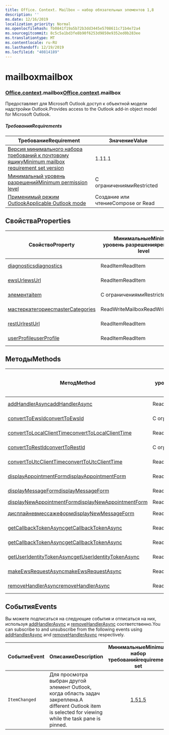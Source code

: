 ```yaml
---
title: Office. Context. Mailbox — набор обязательных элементов 1,8
description: ''
ms.date: 12/16/2019
localization_priority: Normal
ms.openlocfilehash: fb0841f19a5b72b3dd3445e5708611c71b4e72a4
ms.sourcegitcommit: 8c5c5a1bd3fe8b90f6253d9850e9352ed0b283ee
ms.translationtype: MT
ms.contentlocale: ru-RU
ms.lasthandoff: 12/19/2019
ms.locfileid: "40814189"
---
```

# <a name="mailbox"></a><span data-ttu-id="1c010-102">mailbox</span><span class="sxs-lookup"><span data-stu-id="1c010-102">mailbox</span></span>

### <a name="officeofficemdcontextofficecontextmdmailbox"></a><span data-ttu-id="1c010-103">[Office](office.md)[.context](office.context.md).mailbox</span><span class="sxs-lookup"><span data-stu-id="1c010-103">[Office](office.md)[.context](office.context.md).mailbox</span></span>

<span data-ttu-id="1c010-104">Предоставляет для Microsoft Outlook доступ к объектной модели надстройки Outlook.</span><span class="sxs-lookup"><span data-stu-id="1c010-104">Provides access to the Outlook add-in object model for Microsoft Outlook.</span></span>

##### <a name="requirements"></a><span data-ttu-id="1c010-105">Требования</span><span class="sxs-lookup"><span data-stu-id="1c010-105">Requirements</span></span>

|<span data-ttu-id="1c010-106">Требование</span><span class="sxs-lookup"><span data-stu-id="1c010-106">Requirement</span></span>| <span data-ttu-id="1c010-107">Значение</span><span class="sxs-lookup"><span data-stu-id="1c010-107">Value</span></span>|
|---|---|
|[<span data-ttu-id="1c010-108">Версия минимального набора требований к почтовому ящику</span><span class="sxs-lookup"><span data-stu-id="1c010-108">Minimum mailbox requirement set version</span></span>](../../requirement-sets/outlook-api-requirement-sets.md)| <span data-ttu-id="1c010-109">1.1</span><span class="sxs-lookup"><span data-stu-id="1c010-109">1.1</span></span>|
|[<span data-ttu-id="1c010-110">Минимальный уровень разрешений</span><span class="sxs-lookup"><span data-stu-id="1c010-110">Minimum permission level</span></span>](/outlook/add-ins/understanding-outlook-add-in-permissions)| <span data-ttu-id="1c010-111">С ограничениями</span><span class="sxs-lookup"><span data-stu-id="1c010-111">Restricted</span></span>|
|[<span data-ttu-id="1c010-112">Применимый режим Outlook</span><span class="sxs-lookup"><span data-stu-id="1c010-112">Applicable Outlook mode</span></span>](/outlook/add-ins/#extension-points)| <span data-ttu-id="1c010-113">Создание или чтение</span><span class="sxs-lookup"><span data-stu-id="1c010-113">Compose or Read</span></span>|

## <a name="properties"></a><span data-ttu-id="1c010-114">Свойства</span><span class="sxs-lookup"><span data-stu-id="1c010-114">Properties</span></span>

| <span data-ttu-id="1c010-115">Свойство</span><span class="sxs-lookup"><span data-stu-id="1c010-115">Property</span></span> | <span data-ttu-id="1c010-116">Минимальные</span><span class="sxs-lookup"><span data-stu-id="1c010-116">Minimum</span></span><br><span data-ttu-id="1c010-117">уровень разрешения</span><span class="sxs-lookup"><span data-stu-id="1c010-117">permission level</span></span> | <span data-ttu-id="1c010-118">Способов</span><span class="sxs-lookup"><span data-stu-id="1c010-118">Modes</span></span> | <span data-ttu-id="1c010-119">Тип возвращаемых данных</span><span class="sxs-lookup"><span data-stu-id="1c010-119">Return type</span></span> | <span data-ttu-id="1c010-120">Минимальные</span><span class="sxs-lookup"><span data-stu-id="1c010-120">Minimum</span></span><br><span data-ttu-id="1c010-121">набор требований</span><span class="sxs-lookup"><span data-stu-id="1c010-121">requirement set</span></span> |
|---|---|---|---|:---:|
| [<span data-ttu-id="1c010-122">diagnostics</span><span class="sxs-lookup"><span data-stu-id="1c010-122">diagnostics</span></span>](office.context.mailbox.diagnostics.md) | <span data-ttu-id="1c010-123">ReadItem</span><span class="sxs-lookup"><span data-stu-id="1c010-123">ReadItem</span></span> | <span data-ttu-id="1c010-124">Создание</span><span class="sxs-lookup"><span data-stu-id="1c010-124">Compose</span></span><br><span data-ttu-id="1c010-125">Чтение</span><span class="sxs-lookup"><span data-stu-id="1c010-125">Read</span></span> | [<span data-ttu-id="1c010-126">Диагностики</span><span class="sxs-lookup"><span data-stu-id="1c010-126">Diagnostics</span></span>](/javascript/api/outlook/office.diagnostics?view=outlook-js-1.8) | [<span data-ttu-id="1c010-127">1.1</span><span class="sxs-lookup"><span data-stu-id="1c010-127">1.1</span></span>](../requirement-set-1.1/outlook-requirement-set-1.1.md) |
| [<span data-ttu-id="1c010-128">ewsUrl</span><span class="sxs-lookup"><span data-stu-id="1c010-128">ewsUrl</span></span>](/javascript/api/outlook/office.mailbox?view=outlook-js-1.8#ewsurl) | <span data-ttu-id="1c010-129">ReadItem</span><span class="sxs-lookup"><span data-stu-id="1c010-129">ReadItem</span></span> | <span data-ttu-id="1c010-130">Создание</span><span class="sxs-lookup"><span data-stu-id="1c010-130">Compose</span></span><br><span data-ttu-id="1c010-131">Чтение</span><span class="sxs-lookup"><span data-stu-id="1c010-131">Read</span></span> | <span data-ttu-id="1c010-132">String</span><span class="sxs-lookup"><span data-stu-id="1c010-132">String</span></span> | [<span data-ttu-id="1c010-133">1.1</span><span class="sxs-lookup"><span data-stu-id="1c010-133">1.1</span></span>](../requirement-set-1.1/outlook-requirement-set-1.1.md) |
| [<span data-ttu-id="1c010-134">элемента</span><span class="sxs-lookup"><span data-stu-id="1c010-134">item</span></span>](office.context.mailbox.item.md) | <span data-ttu-id="1c010-135">С ограничениями</span><span class="sxs-lookup"><span data-stu-id="1c010-135">Restricted</span></span> | <span data-ttu-id="1c010-136">Создание</span><span class="sxs-lookup"><span data-stu-id="1c010-136">Compose</span></span><br><span data-ttu-id="1c010-137">Чтение</span><span class="sxs-lookup"><span data-stu-id="1c010-137">Read</span></span> | [<span data-ttu-id="1c010-138">Элемент</span><span class="sxs-lookup"><span data-stu-id="1c010-138">Item</span></span>](/javascript/api/outlook/office.item?view=outlook-js-1.8) | [<span data-ttu-id="1c010-139">1.1</span><span class="sxs-lookup"><span data-stu-id="1c010-139">1.1</span></span>](../requirement-set-1.1/outlook-requirement-set-1.1.md) |
| [<span data-ttu-id="1c010-140">мастеркатегориес</span><span class="sxs-lookup"><span data-stu-id="1c010-140">masterCategories</span></span>](/javascript/api/outlook/office.mailbox?view=outlook-js-1.8#mastercategories) | <span data-ttu-id="1c010-141">ReadWriteMailbox</span><span class="sxs-lookup"><span data-stu-id="1c010-141">ReadWriteMailbox</span></span> | <span data-ttu-id="1c010-142">Создание</span><span class="sxs-lookup"><span data-stu-id="1c010-142">Compose</span></span><br><span data-ttu-id="1c010-143">Чтение</span><span class="sxs-lookup"><span data-stu-id="1c010-143">Read</span></span> | [<span data-ttu-id="1c010-144">MasterCategories</span><span class="sxs-lookup"><span data-stu-id="1c010-144">MasterCategories</span></span>](/javascript/api/outlook/office.mastercategories?view=outlook-js-1.8) | [<span data-ttu-id="1c010-145">1,8</span><span class="sxs-lookup"><span data-stu-id="1c010-145">1.8</span></span>](../requirement-set-1.8/outlook-requirement-set-1.8.md) |
| [<span data-ttu-id="1c010-146">restUrl</span><span class="sxs-lookup"><span data-stu-id="1c010-146">restUrl</span></span>](/javascript/api/outlook/office.mailbox?view=outlook-js-1.8#resturl) | <span data-ttu-id="1c010-147">ReadItem</span><span class="sxs-lookup"><span data-stu-id="1c010-147">ReadItem</span></span> | <span data-ttu-id="1c010-148">Создание</span><span class="sxs-lookup"><span data-stu-id="1c010-148">Compose</span></span><br><span data-ttu-id="1c010-149">Чтение</span><span class="sxs-lookup"><span data-stu-id="1c010-149">Read</span></span> | <span data-ttu-id="1c010-150">String</span><span class="sxs-lookup"><span data-stu-id="1c010-150">String</span></span> | [<span data-ttu-id="1c010-151">1,5</span><span class="sxs-lookup"><span data-stu-id="1c010-151">1.5</span></span>](../requirement-set-1.5/outlook-requirement-set-1.5.md) |
| [<span data-ttu-id="1c010-152">userProfile</span><span class="sxs-lookup"><span data-stu-id="1c010-152">userProfile</span></span>](office.context.mailbox.userProfile.md) | <span data-ttu-id="1c010-153">ReadItem</span><span class="sxs-lookup"><span data-stu-id="1c010-153">ReadItem</span></span> | <span data-ttu-id="1c010-154">Создание</span><span class="sxs-lookup"><span data-stu-id="1c010-154">Compose</span></span><br><span data-ttu-id="1c010-155">Чтение</span><span class="sxs-lookup"><span data-stu-id="1c010-155">Read</span></span> | [<span data-ttu-id="1c010-156">UserProfile</span><span class="sxs-lookup"><span data-stu-id="1c010-156">UserProfile</span></span>](/javascript/api/outlook/office.userprofile?view=outlook-js-1.8) | [<span data-ttu-id="1c010-157">1.1</span><span class="sxs-lookup"><span data-stu-id="1c010-157">1.1</span></span>](../requirement-set-1.1/outlook-requirement-set-1.1.md) |

## <a name="methods"></a><span data-ttu-id="1c010-158">Методы</span><span class="sxs-lookup"><span data-stu-id="1c010-158">Methods</span></span>

| <span data-ttu-id="1c010-159">Метод</span><span class="sxs-lookup"><span data-stu-id="1c010-159">Method</span></span> | <span data-ttu-id="1c010-160">Минимальные</span><span class="sxs-lookup"><span data-stu-id="1c010-160">Minimum</span></span><br><span data-ttu-id="1c010-161">уровень разрешения</span><span class="sxs-lookup"><span data-stu-id="1c010-161">permission level</span></span> | <span data-ttu-id="1c010-162">Способов</span><span class="sxs-lookup"><span data-stu-id="1c010-162">Modes</span></span> | <span data-ttu-id="1c010-163">Минимальные</span><span class="sxs-lookup"><span data-stu-id="1c010-163">Minimum</span></span><br><span data-ttu-id="1c010-164">набор требований</span><span class="sxs-lookup"><span data-stu-id="1c010-164">requirement set</span></span> |
|---|---|---|:---:|
| [<span data-ttu-id="1c010-165">addHandlerAsync</span><span class="sxs-lookup"><span data-stu-id="1c010-165">addHandlerAsync</span></span>](/javascript/api/outlook/office.mailbox?view=outlook-js-1.8#addhandlerasync-eventtype--handler--options--callback-) | <span data-ttu-id="1c010-166">ReadItem</span><span class="sxs-lookup"><span data-stu-id="1c010-166">ReadItem</span></span> | <span data-ttu-id="1c010-167">Создание</span><span class="sxs-lookup"><span data-stu-id="1c010-167">Compose</span></span><br><span data-ttu-id="1c010-168">Чтение</span><span class="sxs-lookup"><span data-stu-id="1c010-168">Read</span></span> | [<span data-ttu-id="1c010-169">1,5</span><span class="sxs-lookup"><span data-stu-id="1c010-169">1.5</span></span>](../requirement-set-1.5/outlook-requirement-set-1.5.md) |
| [<span data-ttu-id="1c010-170">convertToEwsId</span><span class="sxs-lookup"><span data-stu-id="1c010-170">convertToEwsId</span></span>](/javascript/api/outlook/office.mailbox?view=outlook-js-1.8#converttoewsid-itemid--restversion-) | <span data-ttu-id="1c010-171">С ограничениями</span><span class="sxs-lookup"><span data-stu-id="1c010-171">Restricted</span></span> | <span data-ttu-id="1c010-172">Создание</span><span class="sxs-lookup"><span data-stu-id="1c010-172">Compose</span></span><br><span data-ttu-id="1c010-173">Чтение</span><span class="sxs-lookup"><span data-stu-id="1c010-173">Read</span></span> | [<span data-ttu-id="1c010-174">1.3</span><span class="sxs-lookup"><span data-stu-id="1c010-174">1.3</span></span>](../requirement-set-1.3/outlook-requirement-set-1.3.md) |
| [<span data-ttu-id="1c010-175">convertToLocalClientTime</span><span class="sxs-lookup"><span data-stu-id="1c010-175">convertToLocalClientTime</span></span>](/javascript/api/outlook/office.mailbox?view=outlook-js-1.8#converttolocalclienttime-timevalue-) | <span data-ttu-id="1c010-176">ReadItem</span><span class="sxs-lookup"><span data-stu-id="1c010-176">ReadItem</span></span> | <span data-ttu-id="1c010-177">Создание</span><span class="sxs-lookup"><span data-stu-id="1c010-177">Compose</span></span><br><span data-ttu-id="1c010-178">Чтение</span><span class="sxs-lookup"><span data-stu-id="1c010-178">Read</span></span> | [<span data-ttu-id="1c010-179">1.1</span><span class="sxs-lookup"><span data-stu-id="1c010-179">1.1</span></span>](../requirement-set-1.1/outlook-requirement-set-1.1.md) |
| [<span data-ttu-id="1c010-180">convertToRestId</span><span class="sxs-lookup"><span data-stu-id="1c010-180">convertToRestId</span></span>](/javascript/api/outlook/office.mailbox?view=outlook-js-1.8#converttorestid-itemid--restversion-) | <span data-ttu-id="1c010-181">С ограничениями</span><span class="sxs-lookup"><span data-stu-id="1c010-181">Restricted</span></span> | <span data-ttu-id="1c010-182">Создание</span><span class="sxs-lookup"><span data-stu-id="1c010-182">Compose</span></span><br><span data-ttu-id="1c010-183">Чтение</span><span class="sxs-lookup"><span data-stu-id="1c010-183">Read</span></span> | [<span data-ttu-id="1c010-184">1.3</span><span class="sxs-lookup"><span data-stu-id="1c010-184">1.3</span></span>](../requirement-set-1.3/outlook-requirement-set-1.3.md) |
| [<span data-ttu-id="1c010-185">convertToUtcClientTime</span><span class="sxs-lookup"><span data-stu-id="1c010-185">convertToUtcClientTime</span></span>](/javascript/api/outlook/office.mailbox?view=outlook-js-1.8#converttoutcclienttime-input-) | <span data-ttu-id="1c010-186">ReadItem</span><span class="sxs-lookup"><span data-stu-id="1c010-186">ReadItem</span></span> | <span data-ttu-id="1c010-187">Создание</span><span class="sxs-lookup"><span data-stu-id="1c010-187">Compose</span></span><br><span data-ttu-id="1c010-188">Чтение</span><span class="sxs-lookup"><span data-stu-id="1c010-188">Read</span></span> | [<span data-ttu-id="1c010-189">1.1</span><span class="sxs-lookup"><span data-stu-id="1c010-189">1.1</span></span>](../requirement-set-1.1/outlook-requirement-set-1.1.md) |
| [<span data-ttu-id="1c010-190">displayAppointmentForm</span><span class="sxs-lookup"><span data-stu-id="1c010-190">displayAppointmentForm</span></span>](/javascript/api/outlook/office.mailbox?view=outlook-js-1.8#displayappointmentform-itemid-) | <span data-ttu-id="1c010-191">ReadItem</span><span class="sxs-lookup"><span data-stu-id="1c010-191">ReadItem</span></span> | <span data-ttu-id="1c010-192">Создание</span><span class="sxs-lookup"><span data-stu-id="1c010-192">Compose</span></span><br><span data-ttu-id="1c010-193">Чтение</span><span class="sxs-lookup"><span data-stu-id="1c010-193">Read</span></span> | [<span data-ttu-id="1c010-194">1.1</span><span class="sxs-lookup"><span data-stu-id="1c010-194">1.1</span></span>](../requirement-set-1.1/outlook-requirement-set-1.1.md) |
| [<span data-ttu-id="1c010-195">displayMessageForm</span><span class="sxs-lookup"><span data-stu-id="1c010-195">displayMessageForm</span></span>](/javascript/api/outlook/office.mailbox?view=outlook-js-1.8#displaymessageform-itemid-) | <span data-ttu-id="1c010-196">ReadItem</span><span class="sxs-lookup"><span data-stu-id="1c010-196">ReadItem</span></span> | <span data-ttu-id="1c010-197">Создание</span><span class="sxs-lookup"><span data-stu-id="1c010-197">Compose</span></span><br><span data-ttu-id="1c010-198">Чтение</span><span class="sxs-lookup"><span data-stu-id="1c010-198">Read</span></span> | [<span data-ttu-id="1c010-199">1.1</span><span class="sxs-lookup"><span data-stu-id="1c010-199">1.1</span></span>](../requirement-set-1.1/outlook-requirement-set-1.1.md) |
| [<span data-ttu-id="1c010-200">displayNewAppointmentForm</span><span class="sxs-lookup"><span data-stu-id="1c010-200">displayNewAppointmentForm</span></span>](/javascript/api/outlook/office.mailbox?view=outlook-js-1.8#displaynewappointmentform-parameters-) | <span data-ttu-id="1c010-201">ReadItem</span><span class="sxs-lookup"><span data-stu-id="1c010-201">ReadItem</span></span> | <span data-ttu-id="1c010-202">Чтение</span><span class="sxs-lookup"><span data-stu-id="1c010-202">Read</span></span> | [<span data-ttu-id="1c010-203">1.1</span><span class="sxs-lookup"><span data-stu-id="1c010-203">1.1</span></span>](../requirement-set-1.1/outlook-requirement-set-1.1.md) |
| [<span data-ttu-id="1c010-204">дисплайневмессажеформ</span><span class="sxs-lookup"><span data-stu-id="1c010-204">displayNewMessageForm</span></span>](/javascript/api/outlook/office.mailbox?view=outlook-js-1.8#displaynewmessageform-parameters-) | <span data-ttu-id="1c010-205">ReadItem</span><span class="sxs-lookup"><span data-stu-id="1c010-205">ReadItem</span></span> | <span data-ttu-id="1c010-206">Создание</span><span class="sxs-lookup"><span data-stu-id="1c010-206">Compose</span></span><br><span data-ttu-id="1c010-207">Чтение</span><span class="sxs-lookup"><span data-stu-id="1c010-207">Read</span></span> | [<span data-ttu-id="1c010-208">1,6</span><span class="sxs-lookup"><span data-stu-id="1c010-208">1.6</span></span>](../requirement-set-1.6/outlook-requirement-set-1.6.md) |
| [<span data-ttu-id="1c010-209">getCallbackTokenAsync</span><span class="sxs-lookup"><span data-stu-id="1c010-209">getCallbackTokenAsync</span></span>](/javascript/api/outlook/office.mailbox?view=outlook-js-1.8#getcallbacktokenasync-options--callback-) | <span data-ttu-id="1c010-210">ReadItem</span><span class="sxs-lookup"><span data-stu-id="1c010-210">ReadItem</span></span> | <span data-ttu-id="1c010-211">Создание</span><span class="sxs-lookup"><span data-stu-id="1c010-211">Compose</span></span><br><span data-ttu-id="1c010-212">Чтение</span><span class="sxs-lookup"><span data-stu-id="1c010-212">Read</span></span> | [<span data-ttu-id="1c010-213">1,5</span><span class="sxs-lookup"><span data-stu-id="1c010-213">1.5</span></span>](../requirement-set-1.5/outlook-requirement-set-1.5.md) |
| [<span data-ttu-id="1c010-214">getCallbackTokenAsync</span><span class="sxs-lookup"><span data-stu-id="1c010-214">getCallbackTokenAsync</span></span>](/javascript/api/outlook/office.mailbox?view=outlook-js-1.8#getcallbacktokenasync-callback--usercontext-) | <span data-ttu-id="1c010-215">ReadItem</span><span class="sxs-lookup"><span data-stu-id="1c010-215">ReadItem</span></span> | <span data-ttu-id="1c010-216">Создание</span><span class="sxs-lookup"><span data-stu-id="1c010-216">Compose</span></span><br><span data-ttu-id="1c010-217">Чтение</span><span class="sxs-lookup"><span data-stu-id="1c010-217">Read</span></span> | [<span data-ttu-id="1c010-218">1.3</span><span class="sxs-lookup"><span data-stu-id="1c010-218">1.3</span></span>](../requirement-set-1.3/outlook-requirement-set-1.3.md)<br>[<span data-ttu-id="1c010-219">1.1</span><span class="sxs-lookup"><span data-stu-id="1c010-219">1.1</span></span>](../requirement-set-1.1/outlook-requirement-set-1.1.md) |
| [<span data-ttu-id="1c010-220">getUserIdentityTokenAsync</span><span class="sxs-lookup"><span data-stu-id="1c010-220">getUserIdentityTokenAsync</span></span>](/javascript/api/outlook/office.mailbox?view=outlook-js-1.8#getuseridentitytokenasync-callback--usercontext-) | <span data-ttu-id="1c010-221">ReadItem</span><span class="sxs-lookup"><span data-stu-id="1c010-221">ReadItem</span></span> | <span data-ttu-id="1c010-222">Создание</span><span class="sxs-lookup"><span data-stu-id="1c010-222">Compose</span></span><br><span data-ttu-id="1c010-223">Чтение</span><span class="sxs-lookup"><span data-stu-id="1c010-223">Read</span></span> | [<span data-ttu-id="1c010-224">1.1</span><span class="sxs-lookup"><span data-stu-id="1c010-224">1.1</span></span>](../requirement-set-1.1/outlook-requirement-set-1.1.md) |
| [<span data-ttu-id="1c010-225">makeEwsRequestAsync</span><span class="sxs-lookup"><span data-stu-id="1c010-225">makeEwsRequestAsync</span></span>](/javascript/api/outlook/office.mailbox?view=outlook-js-1.8#makeewsrequestasync-data--callback--usercontext-) | <span data-ttu-id="1c010-226">ReadWriteMailbox</span><span class="sxs-lookup"><span data-stu-id="1c010-226">ReadWriteMailbox</span></span> | <span data-ttu-id="1c010-227">Создание</span><span class="sxs-lookup"><span data-stu-id="1c010-227">Compose</span></span><br><span data-ttu-id="1c010-228">Чтение</span><span class="sxs-lookup"><span data-stu-id="1c010-228">Read</span></span> | [<span data-ttu-id="1c010-229">1.1</span><span class="sxs-lookup"><span data-stu-id="1c010-229">1.1</span></span>](../requirement-set-1.1/outlook-requirement-set-1.1.md) |
| [<span data-ttu-id="1c010-230">removeHandlerAsync</span><span class="sxs-lookup"><span data-stu-id="1c010-230">removeHandlerAsync</span></span>](/javascript/api/outlook/office.mailbox?view=outlook-js-1.8#removehandlerasync-eventtype--options--callback-) | <span data-ttu-id="1c010-231">ReadItem</span><span class="sxs-lookup"><span data-stu-id="1c010-231">ReadItem</span></span> | <span data-ttu-id="1c010-232">Создание</span><span class="sxs-lookup"><span data-stu-id="1c010-232">Compose</span></span><br><span data-ttu-id="1c010-233">Чтение</span><span class="sxs-lookup"><span data-stu-id="1c010-233">Read</span></span> | [<span data-ttu-id="1c010-234">1,5</span><span class="sxs-lookup"><span data-stu-id="1c010-234">1.5</span></span>](../requirement-set-1.5/outlook-requirement-set-1.5.md) |

## <a name="events"></a><span data-ttu-id="1c010-235">События</span><span class="sxs-lookup"><span data-stu-id="1c010-235">Events</span></span>

<span data-ttu-id="1c010-236">Вы можете подписаться на следующие события и отписаться на них, используя [addHandlerAsync](/javascript/api/outlook/office.mailbox?view=outlook-js-1.8#addhandlerasync-eventtype--handler--options--callback-) и [removeHandlerAsync](/javascript/api/outlook/office.mailbox?view=outlook-js-1.8#removehandlerasync-eventtype--options--callback-) соответственно.</span><span class="sxs-lookup"><span data-stu-id="1c010-236">You can subscribe to and unsubscribe from the following events using [addHandlerAsync](/javascript/api/outlook/office.mailbox?view=outlook-js-1.8#addhandlerasync-eventtype--handler--options--callback-) and [removeHandlerAsync](/javascript/api/outlook/office.mailbox?view=outlook-js-1.8#removehandlerasync-eventtype--options--callback-) respectively.</span></span>

| <span data-ttu-id="1c010-237">Событие</span><span class="sxs-lookup"><span data-stu-id="1c010-237">Event</span></span> | <span data-ttu-id="1c010-238">Описание</span><span class="sxs-lookup"><span data-stu-id="1c010-238">Description</span></span> | <span data-ttu-id="1c010-239">Минимальные</span><span class="sxs-lookup"><span data-stu-id="1c010-239">Minimum</span></span><br><span data-ttu-id="1c010-240">набор требований</span><span class="sxs-lookup"><span data-stu-id="1c010-240">requirement set</span></span> |
|---|---|:---:|
|`ItemChanged`| <span data-ttu-id="1c010-241">Для просмотра выбран другой элемент Outlook, когда область задач закреплена.</span><span class="sxs-lookup"><span data-stu-id="1c010-241">A different Outlook item is selected for viewing while the task pane is pinned.</span></span> | [<span data-ttu-id="1c010-242">1,5</span><span class="sxs-lookup"><span data-stu-id="1c010-242">1.5</span></span>](../requirement-set-1.5/outlook-requirement-set-1.5.md) |
